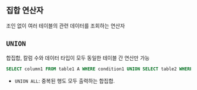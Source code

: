 ## 집합 연산자
조인 없이 여러 테이블의 관련 데이터를 조회하는 연산자
## `UNION`
합집합, 칼럼 수와 데이터 타입이 모두 동일한 테이블 간 연산만 가능
```SQL
SELECT column1 FROM table1 A WHERE condition1 UNION SELECT table2 WHERE condition2;
```
- `UNION ALL`: 중복된 행도 모두 출력하는 합집합.